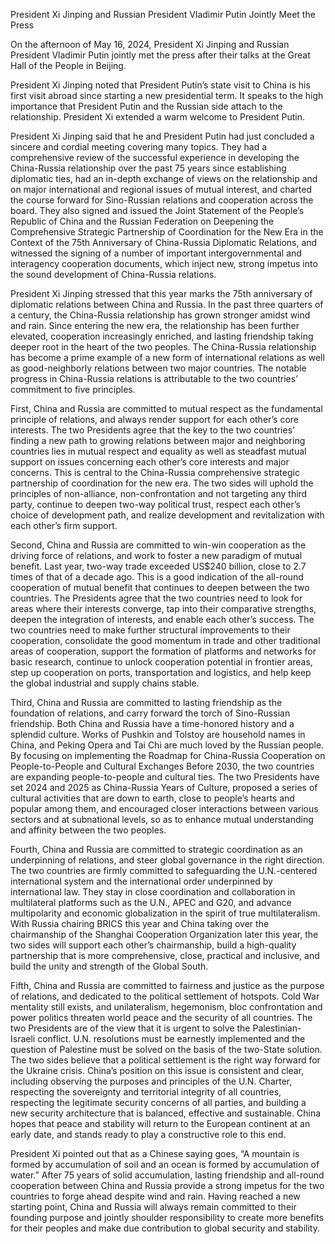 President Xi Jinping and Russian President Vladimir Putin Jointly Meet the Press

On the afternoon of May 16, 2024, President Xi Jinping and Russian President Vladimir Putin jointly met the press after their talks at the Great Hall of the People in Beijing.

President Xi Jinping noted that President Putin’s state visit to China is his first visit abroad since starting a new presidential term. It speaks to the high importance that President Putin and the Russian side attach to the relationship. President Xi extended a warm welcome to President Putin.

President Xi Jinping said that he and President Putin had just concluded a sincere and cordial meeting covering many topics. They had a comprehensive review of the successful experience in developing the China-Russia relationship over the past 75 years since establishing diplomatic ties, had an in-depth exchange of views on the relationship and on major international and regional issues of mutual interest, and charted the course forward for Sino-Russian relations and cooperation across the board. They also signed and issued the Joint Statement of the People’s Republic of China and the Russian Federation on Deepening the Comprehensive Strategic Partnership of Coordination for the New Era in the Context of the 75th Anniversary of China-Russia Diplomatic Relations, and witnessed the signing of a number of important intergovernmental and interagency cooperation documents, which inject new, strong impetus into the sound development of China-Russia relations.

President Xi Jinping stressed that this year marks the 75th anniversary of diplomatic relations between China and Russia. In the past three quarters of a century, the China-Russia relationship has grown stronger amidst wind and rain. Since entering the new era, the relationship has been further elevated, cooperation increasingly enriched, and lasting friendship taking deeper root in the heart of the two peoples. The China-Russia relationship has become a prime example of a new form of international relations as well as good-neighborly relations between two major countries. The notable progress in China-Russia relations is attributable to the two countries’ commitment to five principles.

First, China and Russia are committed to mutual respect as the fundamental principle of relations, and always render support for each other’s core interests. The two Presidents agree that the key to the two countries’ finding a new path to growing relations between major and neighboring countries lies in mutual respect and equality as well as steadfast mutual support on issues concerning each other’s core interests and major concerns. This is central to the China-Russia comprehensive strategic partnership of coordination for the new era. The two sides will uphold the principles of non-alliance, non-confrontation and not targeting any third party, continue to deepen two-way political trust, respect each other’s choice of development path, and realize development and revitalization with each other’s firm support.

Second, China and Russia are committed to win-win cooperation as the driving force of relations, and work to foster a new paradigm of mutual benefit. Last year, two-way trade exceeded US$240 billion, close to 2.7 times of that of a decade ago. This is a good indication of the all-round cooperation of mutual benefit that continues to deepen between the two countries. The Presidents agree that the two countries need to look for areas where their interests converge, tap into their comparative strengths, deepen the integration of interests, and enable each other’s success. The two countries need to make further structural improvements to their cooperation, consolidate the good momentum in trade and other traditional areas of cooperation, support the formation of platforms and networks for basic research, continue to unlock cooperation potential in frontier areas, step up cooperation on ports, transportation and logistics, and help keep the global industrial and supply chains stable.

Third, China and Russia are committed to lasting friendship as the foundation of relations, and carry forward the torch of Sino-Russian friendship. Both China and Russia have a time-honored history and a splendid culture. Works of Pushkin and Tolstoy are household names in China, and Peking Opera and Tai Chi are much loved by the Russian people. By focusing on implementing the Roadmap for China-Russia Cooperation on People-to-People and Cultural Exchanges Before 2030, the two countries are expanding people-to-people and cultural ties. The two Presidents have set 2024 and 2025 as China-Russia Years of Culture, proposed a series of cultural activities that are down to earth, close to people’s hearts and popular among them, and encouraged closer interactions between various sectors and at subnational levels, so as to enhance mutual understanding and affinity between the two peoples.

Fourth, China and Russia are committed to strategic coordination as an underpinning of relations, and steer global governance in the right direction. The two countries are firmly committed to safeguarding the U.N.-centered international system and the international order underpinned by international law. They stay in close coordination and collaboration in multilateral platforms such as the U.N., APEC and G20, and advance multipolarity and economic globalization in the spirit of true multilateralism. With Russia chairing BRICS this year and China taking over the chairmanship of the Shanghai Cooperation Organization later this year, the two sides will support each other’s chairmanship, build a high-quality partnership that is more comprehensive, close, practical and inclusive, and build the unity and strength of the Global South.

Fifth, China and Russia are committed to fairness and justice as the purpose of relations, and dedicated to the political settlement of hotspots. Cold War mentality still exists, and unilateralism, hegemonism, bloc confrontation and power politics threaten world peace and the security of all countries. The two Presidents are of the view that it is urgent to solve the Palestinian-Israeli conflict. U.N. resolutions must be earnestly implemented and the question of Palestine must be solved on the basis of the two-State solution. The two sides believe that a political settlement is the right way forward for the Ukraine crisis. China’s position on this issue is consistent and clear, including observing the purposes and principles of the U.N. Charter, respecting the sovereignty and territorial integrity of all countries, respecting the legitimate security concerns of all parties, and building a new security architecture that is balanced, effective and sustainable. China hopes that peace and stability will return to the European continent at an early date, and stands ready to play a constructive role to this end.


President Xi pointed out that as a Chinese saying goes, “A mountain is formed by accumulation of soil and an ocean is formed by accumulation of water.” After 75 years of solid accumulation, lasting friendship and all-round cooperation between China and Russia provide a strong impetus for the two countries to forge ahead despite wind and rain. Having reached a new starting point, China and Russia will always remain committed to their founding purpose and jointly shoulder responsibility to create more benefits for their peoples and make due contribution to global security and stability.